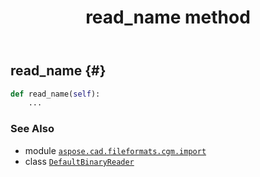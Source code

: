 ﻿---
title: read_name method
second_title: Aspose.CAD for Python via .NET API References
description: 
type: docs
weight: 180
url: /python-net/aspose.cad.fileformats.cgm.import/defaultbinaryreader/read_name/
is_root: false
---

## read_name {#}





```python
def read_name(self):
    ...
```





### See Also
* module [`aspose.cad.fileformats.cgm.import`](../../)
* class [`DefaultBinaryReader`](/cad/python-net/aspose.cad.fileformats.cgm.import/defaultbinaryreader)
